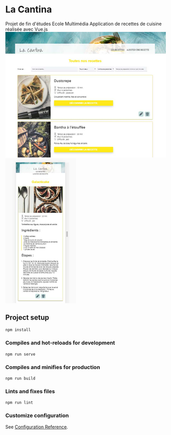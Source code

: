 # La Cantina
Projet de fin d'études Ecole Multimédia 
Application de recettes de cuisine réalisée avec Vue.js
<img src="mockup.jpg" alt="" width="500px">
<img src="mobile.jpg" alt="" width="220px">

## Project setup
```
npm install
```

### Compiles and hot-reloads for development
```
npm run serve
```

### Compiles and minifies for production
```
npm run build
```

### Lints and fixes files
```
npm run lint
```

### Customize configuration
See [Configuration Reference](https://cli.vuejs.org/config/).
